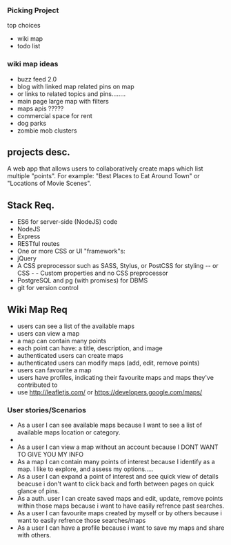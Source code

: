 ### Picking Project

top choices
 - wiki map
 - todo list


### wiki map ideas
  - buzz feed 2.0
  - blog with linked map related pins on map
  - or links to related topics and pins........
  - main page large map with filters
  - maps apis ?????
  - commercial space for rent
  - dog parks
  - zombie mob clusters  

## projects desc.
A web app that allows users to collaboratively create maps which list multiple "points". For example: "Best Places to Eat Around Town" or "Locations of Movie Scenes".

## Stack Req.
- ES6 for server-side (NodeJS) code
- NodeJS
- Express
- RESTful routes
- One or more CSS or UI "framework"s:
- jQuery
- A CSS preprocessor such as SASS, Stylus, or PostCSS for styling -- or CSS - - Custom properties and no CSS preprocessor
- PostgreSQL and pg (with promises) for DBMS
- git for version control

## Wiki Map Req
- users can see a list of the available maps
- users can view a map
- a map can contain many points
- each point can have: a title, description, and image
- authenticated users can create maps
- authenticated users can modify maps (add, edit, remove points)
- users can favourite a map
- users have profiles, indicating their favourite maps and maps they've contributed to
- use http://leafletjs.com/ or https://developers.google.com/maps/

### User stories/Scenarios
- As a user I can see available maps because I want to see a list of available maps location or category.
-
- As a user I can view a map without an account because I DONT WANT TO GIVE YOU MY INFO
- As a map I can contain  many points of interest  because I identify as a map. I like to explore, and assess my options.....
- As a user I can expand a point of interest and see quick view of details beacuse i don't want to click back and forth between pages on quick glance of pins.
- As a auth. user I can create saved maps and edit, update, remove points within those maps  because i want to have easily refrence past searches.
- As a user I can favourite maps created by myself or by others because i want to easily refrence those searches/maps
- As a user I can have a profile because i want to save my maps  and share with others.



